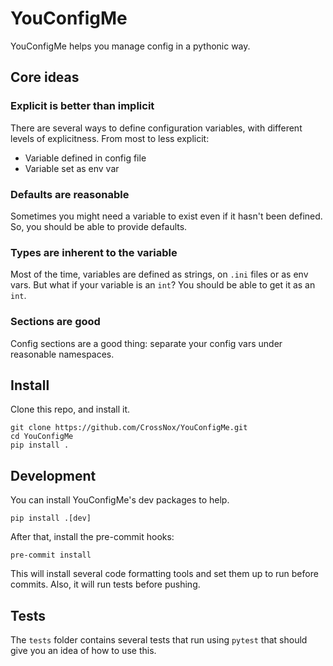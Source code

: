 # YouConfigMe

YouConfigMe helps you manage config in a pythonic way.

## Core ideas

### Explicit is better than implicit
There are several ways to define configuration variables, with different levels of explicitness.
From most to less explicit:

- Variable defined in config file
- Variable set as env var

### Defaults are reasonable
Sometimes you might need a variable to exist even if it hasn't been defined. So, you should be able to provide defaults.

### Types are inherent to the variable
Most of the time, variables are defined as strings, on `.ini` files or as env vars. But what if your variable is an `int`? You should be able to get it as an `int`.

### Sections are good
Config sections are a good thing: separate your config vars under reasonable namespaces.

## Install
Clone this repo, and install it.

```terminal
git clone https://github.com/CrossNox/YouConfigMe.git
cd YouConfigMe
pip install .
```

## Development
You can install YouConfigMe's dev packages to help.

```terminal
pip install .[dev]
```

After that, install the pre-commit hooks:

```terminal
pre-commit install
```

This will install several code formatting tools and set them up to run before commits. Also, it will run tests before pushing.

## Tests
The `tests` folder contains several tests that run using `pytest` that should give you an idea of how to use this.
